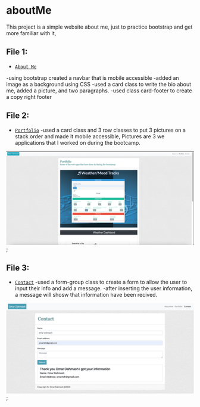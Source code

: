 # aboutMe

This project is a simple website about me, just to practice bootstrap and get more familiar with it, 

## File 1:
* [`About Me`](index.html)

-using bootstrap created a navbar that is mobile accessible
-added an image as a background using CSS
-used a card class to write the bio about me, added a picture, and two paragraphs.
-used class card-footer to create a copy right footer 

## File 2:
* [`Portfolio`](portfolio.html)
-used a card class and 3 row classes to put 3 pictures on a stack order and made it mobile accessible, Pictures are 3 we applications that I worked on during the bootcamp. 

![first img showing the Portfolio layout](Read_me_image1.jpg);

## File 3:
* [`Contact`](contact.html)
-used a form-group class to create a form to allow the user to input their info and add a message.
-after inserting the user information, a message will shosw that information have been recived.

![Second img showing the Contact layout](Read_me_image2.jpg);